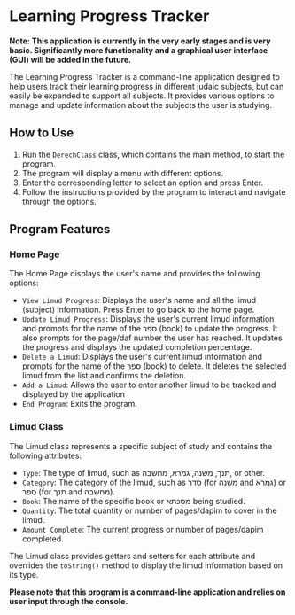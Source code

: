 # Learning Progress Tracker

**Note: This application is currently in the very early stages and is very basic. Significantly more functionality and a graphical user interface (GUI) will be added in the future.**

The Learning Progress Tracker is a command-line application designed to help users track their learning progress in different judaic subjects, but can easily be expanded to support all subjects. It provides various options to manage and update information about the subjects the user is studying.

## How to Use

1. Run the `DerechClass` class, which contains the main method, to start the program.
2. The program will display a menu with different options.
3. Enter the corresponding letter to select an option and press Enter.
4. Follow the instructions provided by the program to interact and navigate through the options.

## Program Features

### Home Page

The Home Page displays the user's name and provides the following options:

- `View Limud Progress`: Displays the user's name and all the limud (subject) information. Press Enter to go back to the home page.
- `Update Limud Progress`: Displays the user's current limud information and prompts for the name of the ספר (book) to update the progress. It also prompts for the page/daf number the user has reached. It updates the progress and displays the updated completion percentage.
- `Delete a Limud`: Displays the user's current limud information and prompts for the name of the ספר (book) to delete. It deletes the selected limud from the list and confirms the deletion.
- `Add a Limud`: Allows the user to enter another limud to be tracked and displayed by the application
- `End Program`: Exits the program.

### Limud Class

The Limud class represents a specific subject of study and contains the following attributes:

- `Type`: The type of limud, such as תנך, משנה, גמרא, מחשבה, or other.
- `Category`: The category of the limud, such as סדר (for משנה and גמרא) or ספר (for תנך and מחשבה).
- `Book`: The name of the specific book or מסכתא being studied.
- `Quantity`: The total quantity or number of pages/dapim to cover in the limud.
- `Amount Complete`: The current progress or number of pages/dapim completed.

The Limud class provides getters and setters for each attribute and overrides the `toString()` method to display the limud information based on its type.

**Please note that this program is a command-line application and relies on user input through the console.**
